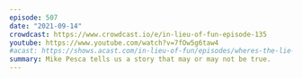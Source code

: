 ```yaml
---
episode: 507
date: "2021-09-14"
crowdcast: https://www.crowdcast.io/e/in-lieu-of-fun-episode-135
youtube: https://www.youtube.com/watch?v=7fOw5g6taw4
#acast: https://shows.acast.com/in-lieu-of-fun/episodes/wheres-the-lie-mike-pesca
summary: Mike Pesca tells us a story that may or may not be true.
---
```

